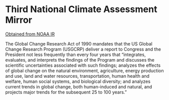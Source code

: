 # Third National Climate Assessment Mirror

[Obtained from NOAA IR](https://repository.library.noaa.gov/view/noaa/19485)

The Global Change Research Act of 1990 mandates that the US Global Change Research Program (USGCRP) deliver a report to Congress and the President not less frequently than every four years that “integrates, evaluates, and interprets the findings of the Program and discusses the scientific uncertainties associated with such findings; analyzes the effects of global change on the natural environment, agriculture, energy production and use, land and water resources, transportation, human health and welfare, human social systems, and biological diversity; and analyzes current trends in global change, both human-induced and natural, and projects major trends for the subsequent 25 to 100 years.”
